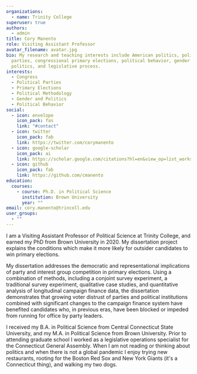 ```yaml
---
organizations:
  - name: Trinity College
superuser: true
authors:
  - admin
title: Cory Manento
role: Visiting Assistant Professor
avatar_filename: avatar.jpg
bio: My research and teaching interests include American politics, political
  parties, congressional primary elections, political behavior, gender and
  politics, and legislative process.
interests:
  - Congress
  - Political Parties
  - Primary Elections
  - Political Methodology
  - Gender and Politics
  - Political Behavior
social:
  - icon: envelope
    icon_pack: fas
    link: "#contact"
  - icon: twitter
    icon_pack: fab
    link: https://twitter.com/corymanento
  - icon: google-scholar
    icon_pack: ai
    link: https://scholar.google.com/citations?hl=en&view_op=list_works&authuser=1&gmla=AJsN-F5pyHivA-eA2RMElkhnIoehUBoY4-RbAdImCqoaLKyywXIWzDjdoOvObvElGy_aWlzypPMhYDjX1AB7dqe29G_VpdvXcQ&user=zAhwoIkAAAAJ
  - icon: github
    icon_pack: fab
    link: https://github.com/cmanento
education:
  courses:
    - course: Ph.D. in Political Science
      institution: Brown University
      year: ""
email: cory.manento@trincoll.edu
user_groups:
  - ""
---
```

I am a Visiting Assistant Professor of Political Science at Trinity College, and earned my PhD from Brown University in 2020. My dissertation project explains the conditions which make it more likely for outsider candidates to win primary elections. 

My dissertation addresses the democratic and representational implications of party and interest group competition in primary elections. Using a combination of methods, including a conjoint survey experiment, a traditional survey experiment, qualitative case studies, and quantitative analysis of longitudinal campaign finance data, the dissertation demonstrates that growing voter distrust of parties and political institutions combined with significant changes to the campaign finance system have benefited candidates who, in previous eras, have been blocked or impeded from running for office by party leaders.

I received my B.A. in Political Science from Central Connecticut State University, and my M.A. in Political Science from Brown University. Prior to attending graduate school I worked as a legislative operations specialist for the Connecticut General Assembly. When I am not reading or thinking about politics and when there is not a global pandemic I enjoy trying new restaurants, rooting for the Boston Red Sox and New York Giants (it's a Connecticut thing), and walking my two dogs.